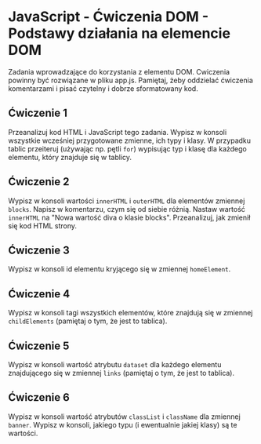 # JavaScript - Ćwiczenia DOM - Podstawy działania na elemencie DOM

Zadania wprowadzające do korzystania z elementu DOM. 
Cwiczenia powinny być rozwiązane w pliku app.js. 
Pamiętaj, żeby oddzielać ćwiczenia komentarzami i pisać czytelny i dobrze sformatowany kod. 

## Ćwiczenie 1
Przeanalizuj kod HTML i JavaScript tego zadania. Wypisz w konsoli wszystkie wcześniej przygotowane zmienne, ich typy i klasy.
W przypadku tablic przeiteruj (używając np. pętli ```for```) wypisując typ i klasę dla każdego elementu, który znajduje się w tablicy.

## Ćwiczenie 2
Wypisz w konsoli wartości ```innerHTML``` i ```outerHTML``` dla elementów zmiennej ```blocks```. Napisz w komentarzu, czym się od siebie różnią.
Nastaw wartość ```innerHTML``` na "Nowa wartość diva o klasie blocks". Przeanalizuj, jak zmienił się kod HTML strony.

## Ćwiczenie 3
Wypisz w konsoli id elementu kryjącego się w zmiennej ```homeElement```.

## Ćwiczenie 4 
Wypisz w konsoli tagi wszystkich elementów, które znajdują się w zmiennej ```childElements``` (pamiętaj o tym, że jest to tablica).

## Ćwiczenie 5
Wypisz w konsoli wartość atrybutu ```dataset``` dla każdego elementu znajdującego się w zmiennej ```links``` (pamiętaj o tym, że jest to tablica).

## Ćwiczenie 6
Wypisz w konsoli wartość atrybutów ```classList``` i ```className``` dla zmiennej ```banner```.
Wypisz w konsoli, jakiego typu (i ewentualnie jakiej klasy) są te wartości.
